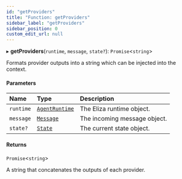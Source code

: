 ```yaml
---
id: "getProviders"
title: "Function: getProviders"
sidebar_label: "getProviders"
sidebar_position: 0
custom_edit_url: null
---
```


▸ **getProviders**(`runtime`, `message`, `state?`): `Promise`\<`string`\>

Formats provider outputs into a string which can be injected into the context.

#### Parameters

| Name      | Type                                         | Description                  |
| :-------- | :------------------------------------------- | :--------------------------- |
| `runtime` | [`AgentRuntime`](../classes/AgentRuntime.md) | The Eliza runtime object.    |
| `message` | [`Message`](../interfaces/Message.md)        | The incoming message object. |
| `state?`  | [`State`](../interfaces/State.md)            | The current state object.    |

#### Returns

`Promise`\<`string`\>

A string that concatenates the outputs of each provider.
